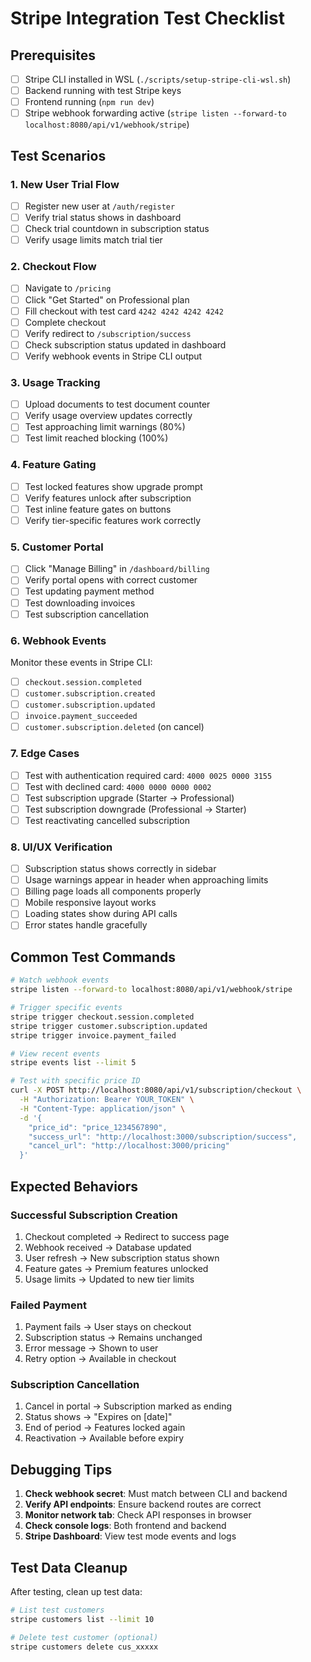 # Stripe Integration Test Checklist

## Prerequisites
- [ ] Stripe CLI installed in WSL (`./scripts/setup-stripe-cli-wsl.sh`)
- [ ] Backend running with test Stripe keys
- [ ] Frontend running (`npm run dev`)
- [ ] Stripe webhook forwarding active (`stripe listen --forward-to localhost:8080/api/v1/webhook/stripe`)

## Test Scenarios

### 1. New User Trial Flow
- [ ] Register new user at `/auth/register`
- [ ] Verify trial status shows in dashboard
- [ ] Check trial countdown in subscription status
- [ ] Verify usage limits match trial tier

### 2. Checkout Flow
- [ ] Navigate to `/pricing`
- [ ] Click "Get Started" on Professional plan
- [ ] Fill checkout with test card `4242 4242 4242 4242`
- [ ] Complete checkout
- [ ] Verify redirect to `/subscription/success`
- [ ] Check subscription status updated in dashboard
- [ ] Verify webhook events in Stripe CLI output

### 3. Usage Tracking
- [ ] Upload documents to test document counter
- [ ] Verify usage overview updates correctly
- [ ] Test approaching limit warnings (80%)
- [ ] Test limit reached blocking (100%)

### 4. Feature Gating
- [ ] Test locked features show upgrade prompt
- [ ] Verify features unlock after subscription
- [ ] Test inline feature gates on buttons
- [ ] Verify tier-specific features work correctly

### 5. Customer Portal
- [ ] Click "Manage Billing" in `/dashboard/billing`
- [ ] Verify portal opens with correct customer
- [ ] Test updating payment method
- [ ] Test downloading invoices
- [ ] Test subscription cancellation

### 6. Webhook Events
Monitor these events in Stripe CLI:
- [ ] `checkout.session.completed`
- [ ] `customer.subscription.created`
- [ ] `customer.subscription.updated`
- [ ] `invoice.payment_succeeded`
- [ ] `customer.subscription.deleted` (on cancel)

### 7. Edge Cases
- [ ] Test with authentication required card: `4000 0025 0000 3155`
- [ ] Test with declined card: `4000 0000 0000 0002`
- [ ] Test subscription upgrade (Starter → Professional)
- [ ] Test subscription downgrade (Professional → Starter)
- [ ] Test reactivating cancelled subscription

### 8. UI/UX Verification
- [ ] Subscription status shows correctly in sidebar
- [ ] Usage warnings appear in header when approaching limits
- [ ] Billing page loads all components properly
- [ ] Mobile responsive layout works
- [ ] Loading states show during API calls
- [ ] Error states handle gracefully

## Common Test Commands

```bash
# Watch webhook events
stripe listen --forward-to localhost:8080/api/v1/webhook/stripe

# Trigger specific events
stripe trigger checkout.session.completed
stripe trigger customer.subscription.updated
stripe trigger invoice.payment_failed

# View recent events
stripe events list --limit 5

# Test with specific price ID
curl -X POST http://localhost:8080/api/v1/subscription/checkout \
  -H "Authorization: Bearer YOUR_TOKEN" \
  -H "Content-Type: application/json" \
  -d '{
    "price_id": "price_1234567890",
    "success_url": "http://localhost:3000/subscription/success",
    "cancel_url": "http://localhost:3000/pricing"
  }'
```

## Expected Behaviors

### Successful Subscription Creation
1. Checkout completed → Redirect to success page
2. Webhook received → Database updated
3. User refresh → New subscription status shown
4. Feature gates → Premium features unlocked
5. Usage limits → Updated to new tier limits

### Failed Payment
1. Payment fails → User stays on checkout
2. Subscription status → Remains unchanged
3. Error message → Shown to user
4. Retry option → Available in checkout

### Subscription Cancellation
1. Cancel in portal → Subscription marked as ending
2. Status shows → "Expires on [date]"
3. End of period → Features locked again
4. Reactivation → Available before expiry

## Debugging Tips

1. **Check webhook secret**: Must match between CLI and backend
2. **Verify API endpoints**: Ensure backend routes are correct
3. **Monitor network tab**: Check API responses in browser
4. **Check console logs**: Both frontend and backend
5. **Stripe Dashboard**: View test mode events and logs

## Test Data Cleanup

After testing, clean up test data:
```bash
# List test customers
stripe customers list --limit 10

# Delete test customer (optional)
stripe customers delete cus_xxxxx
```